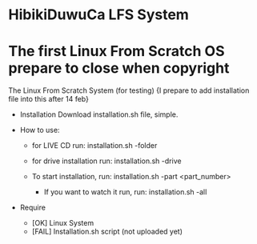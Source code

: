 # HibikiDuwuCa LFS System
# The first Linux From Scratch OS prepare to close when copyright
The Linux From Scratch System (for testing)
{I prepare to add installation file into this after 14 feb}


* Installation
 Download installation.sh file, simple.
 
* How to use:
  - for LIVE CD
    run: installation.sh -folder <folder>
  
  - for drive installation
    run: installation.sh -drive <device location>
    
  - To start installation, run: installation.sh -part <part_number>
    - If you want to watch it run, run: installation.sh -all
    
* Require
  - [OK] Linux System
  - [FAIL] Installation.sh script (not uploaded yet)
